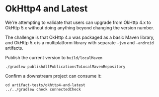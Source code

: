 OkHttp4 and Latest
==================

We're attempting to validate that users can upgrade from OkHttp 4.x to OkHttp 5.x without doing
anything beyond changing the version number.

The challenge is that OkHttp 4.x was packaged as a basic Maven library, and OkHttp 5.x is a
multiplatform library with separate `-jvm` and `-android` artifacts.


Publish the current version to `build/localMaven`

```
./gradlew publishAllPublicationsToLocalMavenRepository
```

Confirm a downstream project can consume it:

```
cd artifact-tests/okhttp4-and-latest
../../gradlew check connectedCheck
```

